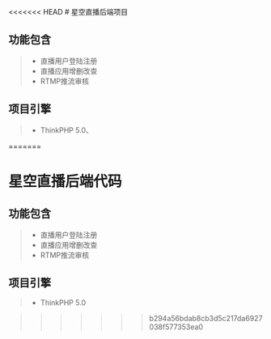 <<<<<<< HEAD
﻿﻿# 星空直播后端项目## 功能包含>- 直播用户登陆注册>- 直播应用增删改查>-  RTMP推流审核## 项目引擎>- ThinkPHP 5.0、
=======
# 星空直播后端代码

## 功能包含
>- 直播用户登陆注册
>- 直播应用增删改查
>-  RTMP推流审核

## 项目引擎
>- ThinkPHP 5.0










>>>>>>> b294a56bdab8cb3d5c217da6927038f577353ea0
